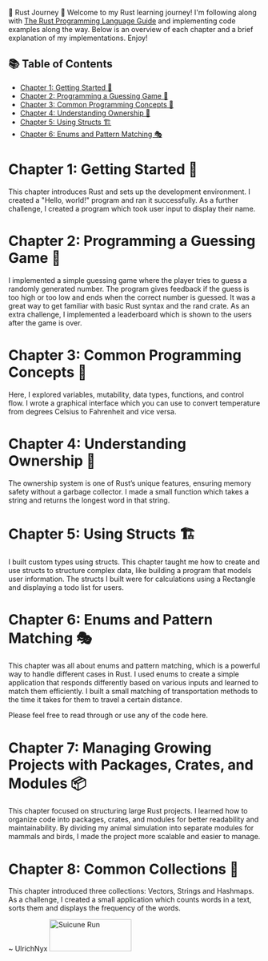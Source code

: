 🦀 Rust Journey 🦀
Welcome to my Rust learning journey! I'm following along with [The Rust Programming Language Guide](https://doc.rust-lang.org/book/title-page.html) and implementing code examples along the way. Below is an overview of each chapter and a brief explanation of my implementations. Enjoy!

## 📚 Table of Contents

- [Chapter 1: Getting Started 🏁](#chapter-1-getting-started-)
- [Chapter 2: Programming a Guessing Game 🎲](#chapter-2-programming-a-guessing-game-)
- [Chapter 3: Common Programming Concepts 🧠](#chapter-3-common-programming-concepts-)
- [Chapter 4: Understanding Ownership 🦀](#chapter-4-understanding-ownership-)
- [Chapter 5: Using Structs 🏗️](#chapter-5-using-structs-)
- [Chapter 6: Enums and Pattern Matching 🎭](#chapter-6-enums-and-pattern-matching-)

# Chapter 1: Getting Started 🏁

This chapter introduces Rust and sets up the development environment. I created a "Hello, world!" program and ran it successfully. As a further challenge, I created a program which took user input to display their name.

# Chapter 2: Programming a Guessing Game 🎲

I implemented a simple guessing game where the player tries to guess a randomly generated number. The program gives feedback if the guess is too high or too low and ends when the correct number is guessed. It was a great way to get familiar with basic Rust syntax and the rand crate.
As an extra challenge, I implemented a leaderboard which is shown to the users after the game is over.

# Chapter 3: Common Programming Concepts 🧠

Here, I explored variables, mutability, data types, functions, and control flow. I wrote a graphical interface which you can use to convert temperature from degrees Celsius to Fahrenheit and vice versa.

# Chapter 4: Understanding Ownership 🦀

The ownership system is one of Rust’s unique features, ensuring memory safety without a garbage collector. I made a small function which takes a string and returns the longest word in that string.

# Chapter 5: Using Structs 🏗️

I built custom types using structs. This chapter taught me how to create and use structs to structure complex data, like building a program that models user information. The structs I built were for calculations using a Rectangle and displaying a todo list for users.

# Chapter 6: Enums and Pattern Matching 🎭

This chapter was all about enums and pattern matching, which is a powerful way to handle different cases in Rust. I used enums to create a simple application that responds differently based on various inputs and learned to match them efficiently. I built a small matching of transportation methods to the time it takes for them to travel a certain distance.

Please feel free to read through or use any of the code here.

# Chapter 7: Managing Growing Projects with Packages, Crates, and Modules 📦

This chapter focused on structuring large Rust projects. I learned how to organize code into packages, crates, and modules for better readability and maintainability. By dividing my animal simulation into separate modules for mammals and birds, I made the project more scalable and easier to manage.

# Chapter 8: Common Collections 📝

This chapter introduced three collections: Vectors, Strings and Hashmaps. As a challenge, I created a small application which counts words in a text, sorts them and displays the frequency of the words.

~ UlrichNyx
<img src="https://64.media.tumblr.com/9e501ee6984a28f60f5dc244606548e0/tumblr_n9rijb2Un21r7tm2fo1_500.gif" width="164" height="64" alt="Suicune Run">
